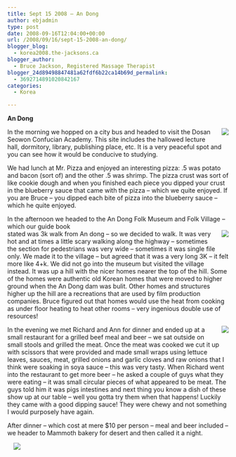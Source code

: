 ```yaml
---
title: Sept 15 2008 – An Dong
author: ebjadmin
type: post
date: 2008-09-16T12:04:00+00:00
url: /2008/09/16/sept-15-2008-an-dong/
blogger_blog:
  - korea2008.the-jacksons.ca
blogger_author:
  - Bruce Jackson, Registered Massage Therapist
blogger_24d89498847481a62fdf6b22ca14b69d_permalink:
  - 3692714891020842167
categories:
  - Korea

---
```

**An Dong**

<div style="text-align:right">
</div>

<div class="separator" style="clear:both;text-align:center">
</div>

<div class="separator" style="clear:both;text-align:center">
</div>

<a href="http://the-jacksons.ca/wp-content/uploads/2010/09/img_0910.jpg" style="clear:right;float:right;margin-bottom:1em;margin-left:1em"><img src="http://the-jacksons.ca/wp-content/uploads/2010/09/img_0910.jpg?w=225" border="0" /></a>In the morning we hopped on a city bus and headed to visit the Dosan Seowon Confucian Academy. This site includes the hallowed lecture hall, dormitory, library, publishing place, etc. It is a very peaceful spot and you can see how it would be conducive to studying.

We had lunch at Mr. Pizza and enjoyed an interesting pizza: .5 was potato and bacon (sort of) and the other .5 was shrimp. The pizza crust was sort of like cookie dough and when you finished each piece you dipped your crust in the blueberry sauce that came with the pizza – which we quite enjoyed. If you are Bruce – you dipped each bite of pizza into the blueberry sauce – which he quite enjoyed.

In the afternoon we headed to the An Dong Folk Museum and Folk Village – which our guide book  
<a href="http://the-jacksons.ca/wp-content/uploads/2010/09/img_0928.jpg" style="clear:right;float:right;margin-bottom:1em;margin-left:1em"><img src="http://the-jacksons.ca/wp-content/uploads/2010/09/img_0928.jpg?w=300" border="0" /></a>stated was 3k walk from An dong – so we decided to walk. It was very hot and at times a little scary walking along the highway – sometimes the section for pedestrians was very wide – sometimes it was single file only. We made it to the village – but agreed that it was a very long 3K – it felt more like 4+k. We did not go into the museum but visited the village instead. It was up a hill with the nicer homes nearer the top of the hill. Some of the homes were authentic old Korean homes that were moved to higher ground when the An Dong dam was bulit. Other homes and structures higher up the hill are a recreations that are used by film production companies. Bruce figured out that homes would use the heat from cooking as under floor heating to heat other rooms – very ingenious double use of resources!

<a href="http://the-jacksons.ca/wp-content/uploads/2010/09/img_0957.jpg" style="clear:right;float:right;margin-bottom:1em;margin-left:1em"><img src="http://the-jacksons.ca/wp-content/uploads/2010/09/img_0957.jpg?w=300" border="0" /></a>In the evening we met Richard and Ann for dinner and ended up at a small restaurant for a grilled beef meal and beer – we sat outside on small stools and grilled the meat. Once the meat was cooked we cut it up with scissors that were provided and made small wraps using lettuce leaves, sauces, meat, grilled onions and garlic cloves and raw onions that I think were soaking in soya sauce – this was very tasty. When Richard went into the restaurant to get more beer – he asked a couple of guys what they were eating – it was small circular pieces of what appeared to be meat. The guys told him it was pigs intestines and next thing you know a dish of these show up at our table – well you gotta try them when that happens! Luckily they came with a good dipping sauce! They were chewy and not something I would purposely have again.

After dinner – which cost at mere $10 per person – meal and beer included – we header to Mammoth bakery for desert and then called it a night.

<a href="http://the-jacksons.ca/wp-content/uploads/2010/09/img_0956.jpg" style="margin-left:1em;margin-right:1em"><img src="http://the-jacksons.ca/wp-content/uploads/2010/09/img_0956.jpg?w=300" border="0" /></a>